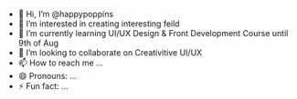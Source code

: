 - 👋 Hi, I’m @happypoppins
- 👀 I’m interested in creating interesting feild
- 🌱 I’m currently learning UI/UX Design & Front Development Course until 9th of Aug
- 💞️ I’m looking to collaborate on Creativitive UI/UX
- 📫 How to reach me ...
- 😄 Pronouns: ...
- ⚡ Fun fact: ...

<!---
happypoppins/happypoppins is a ✨ special ✨ repository because its `README.md` (this file) appears on your GitHub profile.
You can click the Preview link to take a look at your changes.
--->
